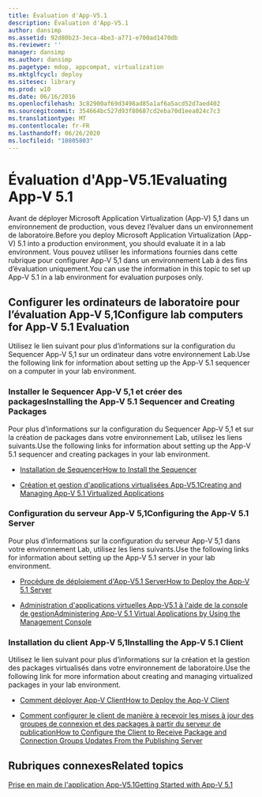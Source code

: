 ```yaml
---
title: Évaluation d'App-V5.1
description: Évaluation d'App-V5.1
author: dansimp
ms.assetid: 92d80b23-3eca-4be3-a771-e700ad1470db
ms.reviewer: ''
manager: dansimp
ms.author: dansimp
ms.pagetype: mdop, appcompat, virtualization
ms.mktglfcycl: deploy
ms.sitesec: library
ms.prod: w10
ms.date: 06/16/2016
ms.openlocfilehash: 3c82900af69d3498ad85a1af6a5acd52d7aed402
ms.sourcegitcommit: 354664bc527d93f80687cd2eba70d1eea024c7c3
ms.translationtype: MT
ms.contentlocale: fr-FR
ms.lasthandoff: 06/26/2020
ms.locfileid: "10805803"
---
```

# <span data-ttu-id="72f89-103">Évaluation d'App-V5.1</span><span class="sxs-lookup"><span data-stu-id="72f89-103">Evaluating App-V 5.1</span></span>


<span data-ttu-id="72f89-104">Avant de déployer Microsoft Application Virtualization (App-V) 5,1 dans un environnement de production, vous devez l’évaluer dans un environnement de laboratoire.</span><span class="sxs-lookup"><span data-stu-id="72f89-104">Before you deploy Microsoft Application Virtualization (App-V) 5.1 into a production environment, you should evaluate it in a lab environment.</span></span> <span data-ttu-id="72f89-105">Vous pouvez utiliser les informations fournies dans cette rubrique pour configurer App-V 5,1 dans un environnement Lab à des fins d’évaluation uniquement.</span><span class="sxs-lookup"><span data-stu-id="72f89-105">You can use the information in this topic to set up App-V 5.1 in a lab environment for evaluation purposes only.</span></span>

## <span data-ttu-id="72f89-106">Configurer les ordinateurs de laboratoire pour l’évaluation App-V 5,1</span><span class="sxs-lookup"><span data-stu-id="72f89-106">Configure lab computers for App-V 5.1 Evaluation</span></span>


<span data-ttu-id="72f89-107">Utilisez le lien suivant pour plus d’informations sur la configuration du Sequencer App-V 5,1 sur un ordinateur dans votre environnement Lab.</span><span class="sxs-lookup"><span data-stu-id="72f89-107">Use the following link for information about setting up the App-V 5.1 sequencer on a computer in your lab environment.</span></span>

### <span data-ttu-id="72f89-108">Installer le Sequencer App-V 5,1 et créer des packages</span><span class="sxs-lookup"><span data-stu-id="72f89-108">Installing the App-V 5.1 Sequencer and Creating Packages</span></span>

<span data-ttu-id="72f89-109">Pour plus d’informations sur la configuration du Sequencer App-V 5,1 et sur la création de packages dans votre environnement Lab, utilisez les liens suivants.</span><span class="sxs-lookup"><span data-stu-id="72f89-109">Use the following links for information about setting up the App-V 5.1 sequencer and creating packages in your lab environment.</span></span>

-   [<span data-ttu-id="72f89-110">Installation de Sequencer</span><span class="sxs-lookup"><span data-stu-id="72f89-110">How to Install the Sequencer</span></span>](how-to-install-the-sequencer-51beta-gb18030.md)

-   [<span data-ttu-id="72f89-111">Création et gestion d'applications virtualisées App-V5.1</span><span class="sxs-lookup"><span data-stu-id="72f89-111">Creating and Managing App-V 5.1 Virtualized Applications</span></span>](creating-and-managing-app-v-51-virtualized-applications.md)

### <a href="" id="configuring-the-app-v-5-1-server-"></a><span data-ttu-id="72f89-112">Configuration du serveur App-V 5,1</span><span class="sxs-lookup"><span data-stu-id="72f89-112">Configuring the App-V 5.1 Server</span></span>

<span data-ttu-id="72f89-113">Pour plus d’informations sur la configuration du serveur App-V 5,1 dans votre environnement Lab, utilisez les liens suivants.</span><span class="sxs-lookup"><span data-stu-id="72f89-113">Use the following links for information about setting up the App-V 5.1 server in your lab environment.</span></span>

-   [<span data-ttu-id="72f89-114">Procédure de déploiement d'App-V5.1 Server</span><span class="sxs-lookup"><span data-stu-id="72f89-114">How to Deploy the App-V 5.1 Server</span></span>](how-to-deploy-the-app-v-51-server.md)

-   [<span data-ttu-id="72f89-115">Administration d'applications virtuelles App-V5.1 à l'aide de la console de gestion</span><span class="sxs-lookup"><span data-stu-id="72f89-115">Administering App-V 5.1 Virtual Applications by Using the Management Console</span></span>](administering-app-v-51-virtual-applications-by-using-the-management-console.md)

### <span data-ttu-id="72f89-116">Installation du client App-V 5,1</span><span class="sxs-lookup"><span data-stu-id="72f89-116">Installing the App-V 5.1 Client</span></span>

<span data-ttu-id="72f89-117">Utilisez le lien suivant pour plus d’informations sur la création et la gestion des packages virtualisés dans votre environnement de laboratoire.</span><span class="sxs-lookup"><span data-stu-id="72f89-117">Use the following link for more information about creating and managing virtualized packages in your lab environment.</span></span>

-   [<span data-ttu-id="72f89-118">Comment déployer App-V Client</span><span class="sxs-lookup"><span data-stu-id="72f89-118">How to Deploy the App-V Client</span></span>](how-to-deploy-the-app-v-client-51gb18030.md)

-   [<span data-ttu-id="72f89-119">Comment configurer le client de manière à recevoir les mises à jour des groupes de connexion et des packages à partir du serveur de publication</span><span class="sxs-lookup"><span data-stu-id="72f89-119">How to Configure the Client to Receive Package and Connection Groups Updates From the Publishing Server</span></span>](how-to-configure-the-client-to-receive-package-and-connection-groups-updates-from-the-publishing-server-51.md)






## <span data-ttu-id="72f89-120">Rubriques connexes</span><span class="sxs-lookup"><span data-stu-id="72f89-120">Related topics</span></span>


[<span data-ttu-id="72f89-121">Prise en main de l'application App-V5.1</span><span class="sxs-lookup"><span data-stu-id="72f89-121">Getting Started with App-V 5.1</span></span>](getting-started-with-app-v-51.md)

 

 





